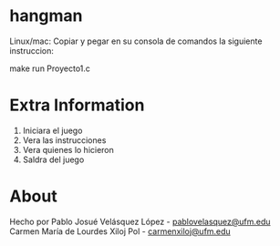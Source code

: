 # hangman


Linux/mac:
Copiar y pegar en su consola de comandos la siguiente instruccion:

make run Proyecto1.c



# Extra Information

1. Iniciara el juego
2. Vera las instrucciones
3. Vera quienes lo hicieron
4. Saldra del juego

# About
Hecho por Pablo Josué Velásquez López - pablovelasquez@ufm.edu
Carmen María de Lourdes Xiloj Pol - carmenxiloj@ufm.edu 

